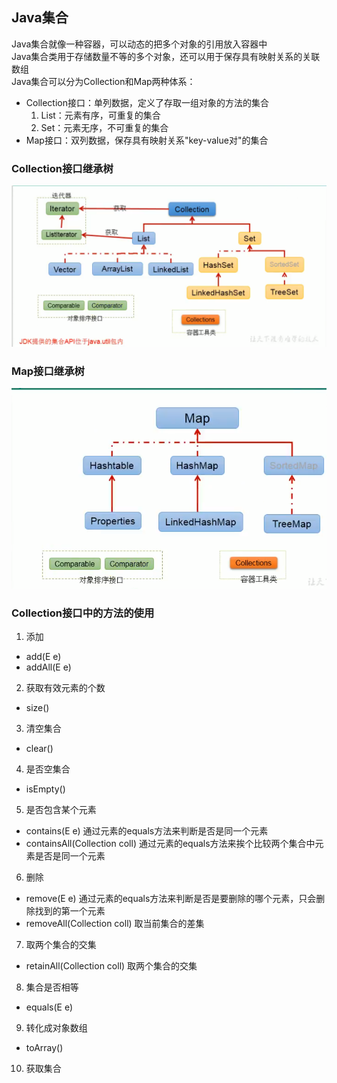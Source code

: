 ## Java集合   
Java集合就像一种容器，可以动态的把多个对象的引用放入容器中  
Java集合类用于存储数量不等的多个对象，还可以用于保存具有映射关系的关联数组  
Java集合可以分为Collection和Map两种体系：  
+ Collection接口：单列数据，定义了存取一组对象的方法的集合  
  1. List：元素有序，可重复的集合  
  2. Set：元素无序，不可重复的集合  
+ Map接口：双列数据，保存具有映射关系"key-value对"的集合  
### Collection接口继承树  
![title](https://raw.githubusercontent.com/liujinxi931204/image/master/gitnote/2020/10/30/1604067881236-1604067881244.png)   
### Map接口继承树  
![title](https://raw.githubusercontent.com/liujinxi931204/image/master/gitnote/2020/10/30/1604067906211-1604067906216.png)  
### Collection接口中的方法的使用  
1. 添加  
+ add(E e)  
+ addAll(E e)
2. 获取有效元素的个数  
+ size()  
3. 清空集合  
+ clear()
4. 是否空集合  
+ isEmpty()
5. 是否包含某个元素  
+ contains(E e)  通过元素的equals方法来判断是否是同一个元素  
+ containsAll(Collection coll)  通过元素的equals方法来挨个比较两个集合中元素是否是同一个元素  

6. 删除  
+ remove(E e) 通过元素的equals方法来判断是否是要删除的哪个元素，只会删除找到的第一个元素  
+ removeAll(Collection coll) 取当前集合的差集  
7. 取两个集合的交集  
+ retainAll(Collection coll) 取两个集合的交集  
8. 集合是否相等  
+ equals(E e)  
9. 转化成对象数组  
+ toArray()
10. 获取集合


